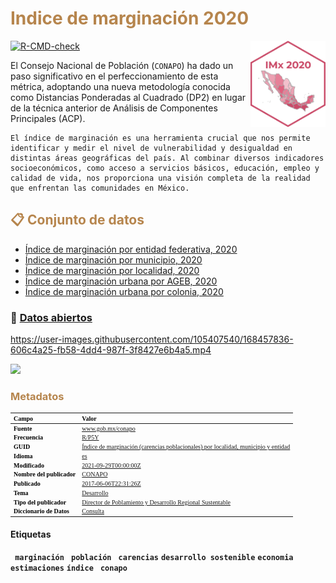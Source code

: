 <!-- README.md is generated from README.Rmd. Please edit that file -->

<h1 style="color:#B6854D; font-family: "Montserrat"; font-size: 28px;"> Indice de marginación 2020</h1> <img src='Tools/Mapa_Mx_2020.png' align="right" height="138.5" />

<!-- badges: start -->

[![R-CMD-check](https://github.com/r-lib/usethis/actions/workflows/R-CMD-check.yaml/badge.svg)](https://github.com/r-lib/usethis/actions/workflows/R-CMD-check.yaml)
<!-- badges: end -->

El Consejo Nacional de Población (`CONAPO`) ha dado un paso significativo en el perfeccionamiento de esta métrica, adoptando una nueva metodología conocida como Distancias Ponderadas al Cuadrado (DP2) en lugar de la técnica anterior de Análisis de Componentes Principales (ACP).   

    El índice de marginación es una herramienta crucial que nos permite identificar y medir el nivel de vulnerabilidad y desigualdad en distintas áreas geográficas del país. Al combinar diversos indicadores socioeconómicos, como acceso a servicios básicos, educación, empleo y calidad de vida, nos proporciona una visión completa de la realidad que enfrentan las comunidades en México.

<!-- Anotaciones: start -->

<h2 style="color:#B6854D; font-family: "Montserrat"; font-size: 26px;"> 📋 Conjunto de datos </h2>

<!-- Anotaciones: end -->

-   [Índice de marginación por entidad federativa,
    2020](https://github.com/IndiceMx/IM_2020/blob/main/IME_2020.xlsx)  
-   [Índice de marginación por municipio,
    2020](https://github.com/IndiceMx/IM_2020/blob/main/IMM_2020.xlsx)  
-   [Índice de marginación por localidad,
    2020](https://github.com/IndiceMx/IM_2020/blob/main/IML_2020.xlsx)
-   [Índice de marginación urbana por AGEB,
    2020](https://github.com/IndiceMx/IM_2020/blob/main/IMU_2020.xlsx)
-   [Índice de marginación urbana por colonia,
    2020](https://github.com/IndiceMx/IM_2020/blob/main/IMUC_2020.xlsx)

### 📌 [Datos abiertos](https://datos.gob.mx/)

https://user-images.githubusercontent.com/105407540/168457836-606c4a25-fb58-4dd4-987f-3f8427e6b4a5.mp4
 
<img src="https://cdn.datos.gob.mx/ckan/img/lu_t_b.png" style="width: 30%;"/>

<h3 style="color:#B6854D; font-family: "Montserrat"; font-size: 24px;">  Metadatos </h3>

<table class="table table-condensed table-hover lightable-classic" style="font-size: 10px; margin-left: auto; margin-right: auto; font-family: montserrat; width: auto !important; margin-left: auto; margin-right: auto;">
<thead>
<tr>
<th style="text-align:left;font-weight: bold;color: black !important;">
Campo
</th>
<th style="text-align:left;font-weight: bold;color: black !important;">
Valor
</th>
</tr>
</thead>
<tbody>
<tr>
<td style="text-align:left;font-weight: bold;color: black !important;">
Fuente
</td>
<td style="text-align:left;text-decoration: underline;">
<a href="https://www.gob.mx/conapo"> www.gob.mx/conapo </a>
</td>
</tr>
<tr>
<td style="text-align:left;font-weight: bold;color: black !important;">
Frecuencia
</td>
<td style="text-align:left;">
<a href=""> R/P5Y </a>
</td>
</tr>
<tr>
<td style="text-align:left;font-weight: bold;color: black !important;">
GUID
</td>
<td style="text-align:left;">
<a href=""> Índice de marginación (carencias poblacionales) por
localidad, municipio y entidad </a>
</td>
</tr>
<tr>
<td style="text-align:left;font-weight: bold;color: black !important;">
Idioma
</td>
<td style="text-align:left;">
<a href=""> es </a>
</td>
</tr>
<tr>
<td style="text-align:left;font-weight: bold;color: black !important;">
Modificado
</td>
<td style="text-align:left;">
<a href=""> 2021-09-29T00:00:00Z </a>
</td>
</tr>
<tr>
<td style="text-align:left;font-weight: bold;color: black !important;">
Nombre del publicador
</td>
<td style="text-align:left;">
<a href=""> CONAPO </a>
</td>
</tr>
<tr>
<td style="text-align:left;font-weight: bold;color: black !important;">
Publicado
</td>
<td style="text-align:left;">
<a href=""> 2017-06-06T22:31:26Z </a>
</td>
</tr>
<tr>
<td style="text-align:left;font-weight: bold;color: black !important;">
Tema
</td>
<td style="text-align:left;">
<a href=""> Desarrollo </a>
</td>
</tr>
<tr>
<td style="text-align:left;font-weight: bold;color: black !important;">
Tipo del publicador
</td>
<td style="text-align:left;">
<a href=""> Director de Poblamiento y Desarrollo Regional Sustentable
</a>
</td>
</tr>
<tr>
<td style="text-align:left;font-weight: bold;color: black !important;">
Diccionario de Datos
</td>
<td style="text-align:left;text-decoration: underline;">
<a href="https://www.gob.mx/conapo/documentos/diccionarios-de-las-bases-de-datos-de-marginacion?idiom=es">
Consulta </a>
</td>
</tr>
</tbody>
</table>

<h4>  Etiquetas </h4>

<code> <b>marginación</b></code> <code> <b>población</b> </code> <code><b>carencias</b></code> <code><b>desarrollo sostenible</b></code> <code><b>economia</b></code> <code><b>estimaciones</b></code> <code><b>índice</b> </code> <code><b>conapo</b> </code>
